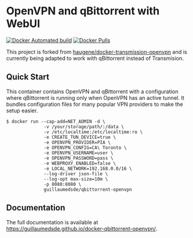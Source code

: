 # OpenVPN and qBittorrent with WebUI

[![Docker Automated build](https://img.shields.io/docker/automated/guillaumedsde/qbittorrent-openvpn.svg)](https://hub.docker.com/r/guillaumedsde/qbittorrent-openvpn/)
[![Docker Pulls](https://img.shields.io/docker/pulls/guillaumedsde/qbittorrent-openvpn.svg)](https://hub.docker.com/r/guillaumedsde/qbittorrent-openvpn/)

This project is forked from [haugene/docker-transmission-openvpn](https://github.com/haugene/docker-transmission-openvpn) and is currently being adapted to work with qBittorrent instead of Transmision.

## Quick Start

This container contains OpenVPN and qBittorrent with a configuration
where qBittorrent is running only when OpenVPN has an active tunnel.
It bundles configuration files for many popular VPN providers to make the setup easier.

```
$ docker run --cap-add=NET_ADMIN -d \
              -v /your/storage/path/:/data \
              -v /etc/localtime:/etc/localtime:ro \
              -e CREATE_TUN_DEVICE=true \
              -e OPENVPN_PROVIDER=PIA \
              -e OPENVPN_CONFIG=CA\ Toronto \
              -e OPENVPN_USERNAME=user \
              -e OPENVPN_PASSWORD=pass \
              -e WEBPROXY_ENABLED=false \
              -e LOCAL_NETWORK=192.168.0.0/16 \
              --log-driver json-file \
              --log-opt max-size=10m \
              -p 8080:8080 \
              guillaumedsde/qbittorrent-openvpn
```

## Documentation
The full documentation is available at https://guillaumedsde.github.io/docker-qbittorrent-openvpn/.
